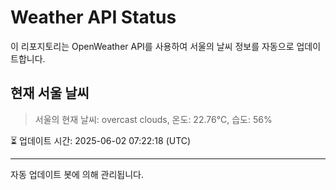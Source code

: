 
# Weather API Status

이 리포지토리는 OpenWeather API를 사용하여 서울의 날씨 정보를 자동으로 업데이트합니다.

## 현재 서울 날씨
> 서울의 현재 날씨: overcast clouds, 온도: 22.76°C, 습도: 56%

⏳ 업데이트 시간: 2025-06-02 07:22:18 (UTC)

---
자동 업데이트 봇에 의해 관리됩니다.
